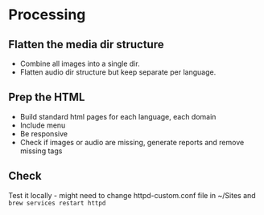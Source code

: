 # Processing 


## Flatten the media dir structure

- Combine all images into a single dir.
- Flatten audio dir structure but keep separate per language.


## Prep the HTML

- Build standard html pages for each language, each domain
- Include menu 
- Be responsive
- Check if images or audio are missing, generate reports and remove missing tags 

## Check

Test it locally - might need to change httpd-custom.conf file in ~/Sites
and `brew services restart httpd` 
